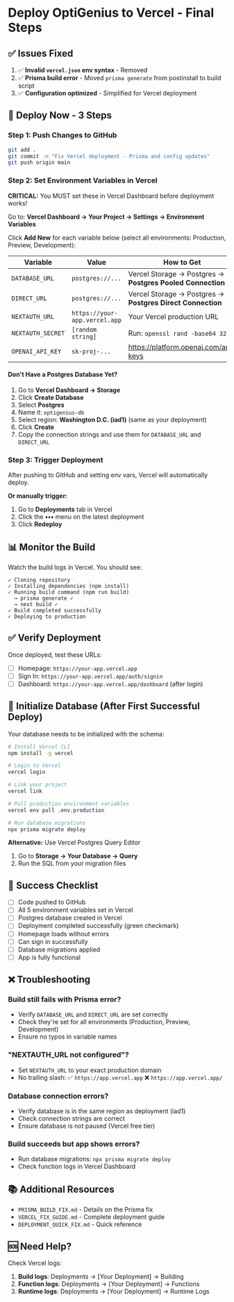 # Deploy OptiGenius to Vercel - Final Steps

## ✅ Issues Fixed

1. ✅ **Invalid `vercel.json` env syntax** - Removed
2. ✅ **Prisma build error** - Moved `prisma generate` from postinstall to build script
3. ✅ **Configuration optimized** - Simplified for Vercel deployment

## 🚀 Deploy Now - 3 Steps

### Step 1: Push Changes to GitHub

```bash
git add .
git commit -m "Fix Vercel deployment - Prisma and config updates"
git push origin main
```

### Step 2: Set Environment Variables in Vercel

**CRITICAL:** You MUST set these in Vercel Dashboard before deployment works!

Go to: **Vercel Dashboard → Your Project → Settings → Environment Variables**

Click **Add New** for each variable below (select all environments: Production, Preview, Development):

| Variable | Value | How to Get |
|----------|-------|------------|
| `DATABASE_URL` | `postgres://...` | Vercel Storage → Postgres → **Postgres Pooled Connection** |
| `DIRECT_URL` | `postgres://...` | Vercel Storage → Postgres → **Postgres Direct Connection** |
| `NEXTAUTH_URL` | `https://your-app.vercel.app` | Your Vercel production URL |
| `NEXTAUTH_SECRET` | `[random string]` | Run: `openssl rand -base64 32` |
| `OPENAI_API_KEY` | `sk-proj-...` | https://platform.openai.com/api-keys |

#### Don't Have a Postgres Database Yet?

1. Go to **Vercel Dashboard → Storage**
2. Click **Create Database**
3. Select **Postgres**
4. Name it: `optigenius-db`
5. Select region: **Washington D.C. (iad1)** (same as your deployment)
6. Click **Create**
7. Copy the connection strings and use them for `DATABASE_URL` and `DIRECT_URL`

### Step 3: Trigger Deployment

After pushing to GitHub and setting env vars, Vercel will automatically deploy.

**Or manually trigger:**
1. Go to **Deployments** tab in Vercel
2. Click the **•••** menu on the latest deployment
3. Click **Redeploy**

## 📊 Monitor the Build

Watch the build logs in Vercel. You should see:

```
✓ Cloning repository
✓ Installing dependencies (npm install)
✓ Running build command (npm run build)
  → prisma generate ✓
  → next build ✓
✓ Build completed successfully
✓ Deploying to production
```

## ✅ Verify Deployment

Once deployed, test these URLs:

- [ ] Homepage: `https://your-app.vercel.app`
- [ ] Sign In: `https://your-app.vercel.app/auth/signin`
- [ ] Dashboard: `https://your-app.vercel.app/dashboard` (after login)

## 🔧 Initialize Database (After First Successful Deploy)

Your database needs to be initialized with the schema:

```bash
# Install Vercel CLI
npm install -g vercel

# Login to Vercel
vercel login

# Link your project
vercel link

# Pull production environment variables
vercel env pull .env.production

# Run database migrations
npx prisma migrate deploy
```

**Alternative:** Use Vercel Postgres Query Editor
1. Go to **Storage → Your Database → Query**
2. Run the SQL from your migration files

## 🎉 Success Checklist

- [ ] Code pushed to GitHub
- [ ] All 5 environment variables set in Vercel
- [ ] Postgres database created in Vercel
- [ ] Deployment completed successfully (green checkmark)
- [ ] Homepage loads without errors
- [ ] Can sign in successfully
- [ ] Database migrations applied
- [ ] App is fully functional

## ❌ Troubleshooting

### Build still fails with Prisma error?
- Verify `DATABASE_URL` and `DIRECT_URL` are set correctly
- Check they're set for all environments (Production, Preview, Development)
- Ensure no typos in variable names

### "NEXTAUTH_URL not configured"?
- Set `NEXTAUTH_URL` to your exact production domain
- No trailing slash: ✅ `https://app.vercel.app` ❌ `https://app.vercel.app/`

### Database connection errors?
- Verify database is in the same region as deployment (iad1)
- Check connection strings are correct
- Ensure database is not paused (Vercel free tier)

### Build succeeds but app shows errors?
- Run database migrations: `npx prisma migrate deploy`
- Check function logs in Vercel Dashboard

## 📚 Additional Resources

- `PRISMA_BUILD_FIX.md` - Details on the Prisma fix
- `VERCEL_FIX_GUIDE.md` - Complete deployment guide
- `DEPLOYMENT_QUICK_FIX.md` - Quick reference

## 🆘 Need Help?

Check Vercel logs:
1. **Build logs**: Deployments → [Your Deployment] → Building
2. **Function logs**: Deployments → [Your Deployment] → Functions
3. **Runtime logs**: Deployments → [Your Deployment] → Runtime Logs

